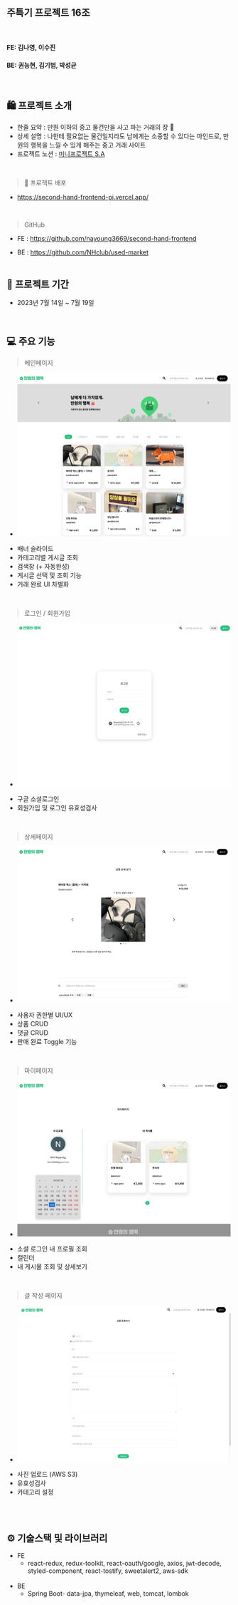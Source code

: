 ## 주특기 프로젝트 16조

<br />

#### FE: 김나영, 이수진
#### BE: 권능현, 김기범, 박성균

<br />

## 🛍️ 프로젝트 소개

- 한줄 요약 : 만원 이하의 중고 물건만을 사고 파는 거래의 장 🛒
- 상세 설명 : 나한테 필요없는 물건일지라도 남에게는 소중할 수 있다는 마인드로, 만원의 행복을 느낄 수 있게 해주는 중고 거래 사이트
- 프로젝트 노션 : <a href="https://www.notion.so/mianayoungkim/S-A-f885c22fdb5740339e6a7fdc9b628ebd">미니프로젝트 S.A</a>

<br />

> 🔎 프로젝트 배포

- https://second-hand-frontend-pi.vercel.app/

<br />

> GitHub

- FE : https://github.com/nayoung3669/second-hand-frontend

- BE : https://github.com/NHclub/used-market
  <br>
  <br>

## 📅 프로젝트 기간

- 2023년 7월 14일 ~ 7월 19일

<br />

## 💻 주요 기능

> 메인페이지

- <img src="./src/assets/readme/mainpage.png"/>

* 배너 슬라이드
* 카테고리별 게시글 조회
* 검색창 (+ 자동완성)
* 게시글 선택 및 조회 기능
* 거래 완료 UI 차별화

<br />

> 로그인 / 회원가입

- <img src="./src/assets/readme/login.png"/>

* 구글 소셜로그인
* 회원가입 및 로그인 유효성검사

<br />

> 상세페이지

- <img src="./src/assets/readme/detailpage.png"/>

* 사용자 권한별 UI/UX
* 상품 CRUD
* 댓글 CRUD
* 판매 완료 Toggle 기능

<br />

> 마이페이지

- <img src="./src/assets/readme/mypage.png"/>

* 소셜 로그인 내 프로필 조회
* 캘린더
* 내 게시물 조회 및 상세보기

<br/>

> 글 작성 페이지

- <img src="./src/assets/readme/writepage.png"/>

* 사진 업로드 (AWS S3)
* 유효성검사
* 카테고리 설정

<br/>
<br/>

## ⚙ 기술스택 및 라이브러리

- FE
  - react-redux, redux-toolkit, react-oauth/google, axios, jwt-decode, styled-component, react-tostify, sweetalert2, aws-sdk
    <br />
    <br />
- BE
  - Spring Boot- data-jpa, thymeleaf, web, tomcat, lombok
